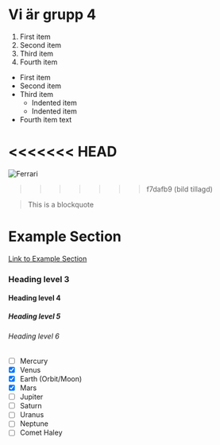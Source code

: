 # Vi är grupp 4

1. First item
2. Second item
3. Third item
4. Fourth item

- First item
- Second item
- Third item
    - Indented item
    - Indented item
- Fourth item
text

<<<<<<< HEAD
=======
![Ferrari](https://www.supercars.net/blog/wp-content/uploads/2022/02/Ferrari-SF90-Stradale-1.jpg)
>>>>>>> f7dafb9 (bild tillagd)








> This is a blockquote
# Example Section
[Link to Example Section](#example-section)

### Heading level 3
#### Heading level 4
##### Heading level 5
###### Heading level 6

- [ ] Mercury
- [x] Venus
- [x] Earth (Orbit/Moon)
- [x] Mars
- [ ] Jupiter
- [ ] Saturn
- [ ] Uranus
- [ ] Neptune
- [ ] Comet Haley
